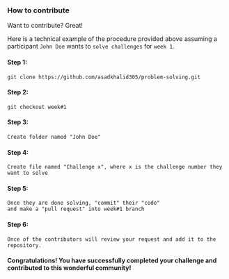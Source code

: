 ### How to contribute
Want to contribute? Great!

Here is a technical example of the procedure provided above assuming a participant `John Doe` wants to `solve challenges` for `week 1`.

#### Step 1:
```
git clone https://github.com/asadkhalid305/problem-solving.git
```

#### Step 2:
```
git checkout week#1
```

#### Step 3:
```
Create folder named "John Doe"
```

#### Step 4:
```
Create file named "Challenge x", where x is the challenge number they want to solve
```

#### Step 5:
```
Once they are done solving, "commit" their "code"
and make a "pull request" into week#1 branch
```

#### Step 6:
```
Once of the contributors will review your request and add it to the repository.
```

#### Congratulations! You have successfully completed your challenge and contributed to this wonderful community!
